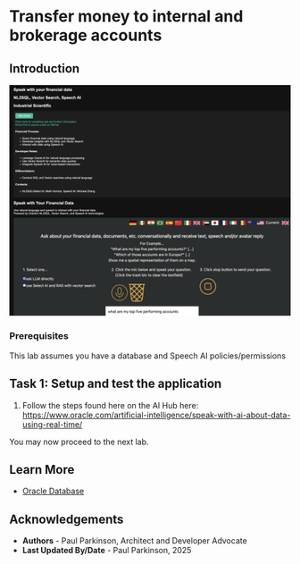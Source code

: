 # Transfer money to internal and brokerage accounts

## Introduction

![Financial Application Architecture](./images/speaktodata.png " ")


### Prerequisites

This lab assumes you have a database and Speech AI policies/permissions

## Task 1: Setup and test the application

1. Follow the steps found here on the AI Hub here: https://www.oracle.com/artificial-intelligence/speak-with-ai-about-data-using-real-time/

You may now proceed to the next lab.

## Learn More

* [Oracle Database](https://bit.ly/mswsdatabase)

## Acknowledgements
* **Authors** - Paul Parkinson, Architect and Developer Advocate
* **Last Updated By/Date** - Paul Parkinson, 2025

